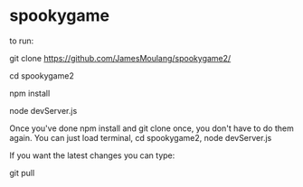 # spookygame

to run:

git clone https://github.com/JamesMoulang/spookygame2/

cd spookygame2

npm install

node devServer.js

Once you've done npm install and git clone once, you don't have to do them again. You can just load terminal, cd spookygame2, node devServer.js

If you want the latest changes you can type:

git pull
